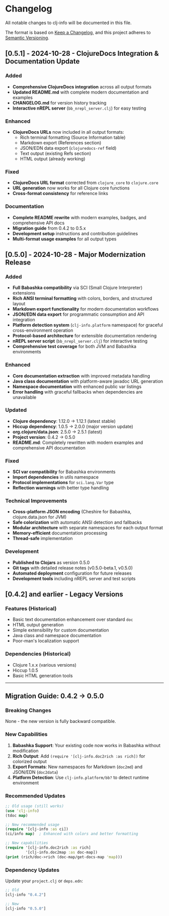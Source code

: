 # Changelog

All notable changes to clj-info will be documented in this file.

The format is based on [Keep a Changelog](https://keepachangelog.com/en/1.0.0/),
and this project adheres to [Semantic Versioning](https://semver.org/spec/v2.0.0.html).

## [0.5.1] - 2024-10-28 - ClojureDocs Integration & Documentation Update

### Added
- **Comprehensive ClojureDocs integration** across all output formats
- **Updated README.md** with complete modern documentation and examples
- **CHANGELOG.md** for version history tracking
- **Interactive nREPL server** (`bb_nrepl_server.clj`) for easy testing

### Enhanced
- **ClojureDocs URLs** now included in all output formats:
  - Rich terminal formatting (Source Information table)
  - Markdown export (References section) 
  - JSON/EDN data export (`clojuredocs-ref` field)
  - Text output (existing Refs section)
  - HTML output (already working)

### Fixed
- **ClojureDocs URL format** corrected from `clojure_core` to `clojure.core`
- **URL generation** now works for all Clojure core functions
- **Cross-format consistency** for reference links

### Documentation  
- **Complete README rewrite** with modern examples, badges, and comprehensive API docs
- **Migration guide** from 0.4.2 to 0.5.x
- **Development setup** instructions and contribution guidelines
- **Multi-format usage examples** for all output types

## [0.5.0] - 2024-10-28 - Major Modernization Release

### Added
- **Full Babashka compatibility** via SCI (Small Clojure Interpreter) extensions
- **Rich ANSI terminal formatting** with colors, borders, and structured layout
- **Markdown export functionality** for modern documentation workflows
- **JSON/EDN data export** for programmatic consumption and API integration
- **Platform detection system** (`clj-info.platform` namespace) for graceful cross-environment operation
- **Protocol-based architecture** for extensible documentation rendering
- **nREPL server script** (`bb_nrepl_server.clj`) for interactive testing
- **Comprehensive test coverage** for both JVM and Babashka environments

### Enhanced
- **Core documentation extraction** with improved metadata handling
- **Java class documentation** with platform-aware javadoc URL generation
- **Namespace documentation** with enhanced public var listings
- **Error handling** with graceful fallbacks when dependencies are unavailable

### Updated
- **Clojure dependency**: 1.12.0 → 1.12.1 (latest stable)
- **Hiccup dependency**: 1.0.5 → 2.0.0 (major version update)
- **org.clojure/data.json**: 2.5.0 → 2.5.1 (latest)
- **Project version**: 0.4.2 → 0.5.0
- **README.md**: Completely rewritten with modern examples and comprehensive API documentation

### Fixed
- **SCI var compatibility** for Babashka environments
- **Import dependencies** in utils namespace  
- **Protocol implementations** for `sci.lang.Var` type
- **Reflection warnings** with better type handling

### Technical Improvements
- **Cross-platform JSON encoding** (Cheshire for Babashka, clojure.data.json for JVM)
- **Safe colorization** with automatic ANSI detection and fallbacks
- **Modular architecture** with separate namespaces for each output format
- **Memory-efficient** documentation processing
- **Thread-safe** implementation

### Development
- **Published to Clojars** as version 0.5.0
- **Git tags** with detailed release notes (v0.5.0-beta.1, v0.5.0)
- **Automated deployment** configuration for future releases
- **Development tools** including nREPL server and test scripts

## [0.4.2] and earlier - Legacy Versions

### Features (Historical)
- Basic text documentation enhancement over standard `doc`
- HTML output generation
- Simple extensibility for custom documentation
- Java class and namespace documentation
- Poor-man's localization support

### Dependencies (Historical)
- Clojure 1.x.x (various versions)
- Hiccup 1.0.5
- Basic HTML generation tools

---

## Migration Guide: 0.4.2 → 0.5.0

### Breaking Changes
None - the new version is fully backward compatible.

### New Capabilities
1. **Babashka Support**: Your existing code now works in Babashka without modification
2. **Rich Output**: Add `(require '[clj-info.doc2rich :as rich])` for colorized output
3. **Export Formats**: New namespaces for Markdown (`doc2md`) and JSON/EDN (`doc2data`)
4. **Platform Detection**: Use `clj-info.platform/bb?` to detect runtime environment

### Recommended Updates
```clojure
;; Old usage (still works)
(use 'clj-info)
(tdoc map)

;; New recommended usage
(require '[clj-info :as ci])
(ci/info map)  ; Enhanced with colors and better formatting

;; New capabilities
(require '[clj-info.doc2rich :as rich]
         '[clj-info.doc2map :as doc-map])
(print (rich/doc->rich (doc-map/get-docs-map 'map)))
```

### Dependency Updates
Update your `project.clj` or `deps.edn`:
```clojure
;; Old
[clj-info "0.4.2"]

;; New  
[clj-info "0.5.0"]
```